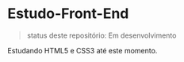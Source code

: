# Estudo-Front-End

> status deste repositório: Em desenvolvimento

Estudando HTML5 e CSS3 até este momento.
